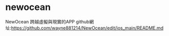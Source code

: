 # newocean

NewOcean
跨越虛擬與現實的APP
github網址:https://github.com/wayne881214/NewOcean/edit/ios_main/README.md

